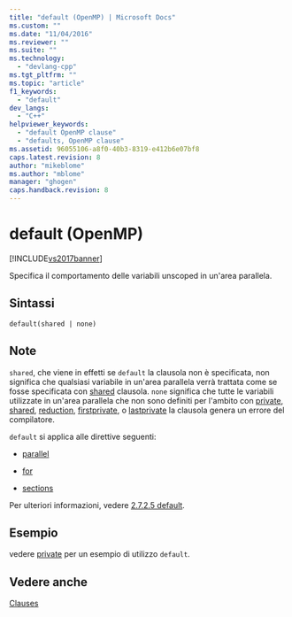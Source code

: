 ```yaml
---
title: "default (OpenMP) | Microsoft Docs"
ms.custom: ""
ms.date: "11/04/2016"
ms.reviewer: ""
ms.suite: ""
ms.technology: 
  - "devlang-cpp"
ms.tgt_pltfrm: ""
ms.topic: "article"
f1_keywords: 
  - "default"
dev_langs: 
  - "C++"
helpviewer_keywords: 
  - "default OpenMP clause"
  - "defaults, OpenMP clause"
ms.assetid: 96055106-a8f0-40b3-8319-e412b6e07bf8
caps.latest.revision: 8
author: "mikeblome"
ms.author: "mblome"
manager: "ghogen"
caps.handback.revision: 8
---
```

# default (OpenMP)
[!INCLUDE[vs2017banner](../../../assembler/inline/includes/vs2017banner.md)]

Specifica il comportamento delle variabili unscoped in un'area parallela.  
  
## Sintassi  
  
```  
default(shared | none)  
```  
  
## Note  
 `shared`, che viene in effetti se  `default` la clausola non è specificata, non significa che qualsiasi variabile in un'area parallela verrà trattata come se fosse specificata con  [shared](../../../parallel/openmp/reference/shared-openmp.md) clausola.  `none` significa che tutte le variabili utilizzate in un'area parallela che non sono definiti per l'ambito con  [private](../../../parallel/openmp/reference/private-openmp.md),  [shared](../../../parallel/openmp/reference/shared-openmp.md),  [reduction](../../../parallel/openmp/reference/reduction.md),  [firstprivate](../../../parallel/openmp/reference/firstprivate.md), o  [lastprivate](../../../parallel/openmp/reference/lastprivate.md) la clausola genera un errore del compilatore.  
  
 `default` si applica alle direttive seguenti:  
  
-   [parallel](../../../parallel/openmp/reference/parallel.md)  
  
-   [for](../../../parallel/openmp/reference/for-openmp.md)  
  
-   [sections](../../../parallel/openmp/reference/sections-openmp.md)  
  
 Per ulteriori informazioni, vedere [2.7.2.5 default](../../../parallel/openmp/2-7-2-5-default.md).  
  
## Esempio  
 vedere [private](../../../parallel/openmp/reference/private-openmp.md) per un esempio di utilizzo  `default`.  
  
## Vedere anche  
 [Clauses](../../../parallel/openmp/reference/openmp-clauses.md)